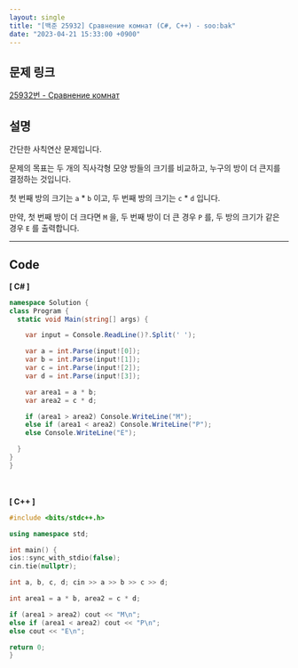 ```yaml
---
layout: single
title: "[백준 25932] Сравнение комнат (C#, C++) - soo:bak"
date: "2023-04-21 15:33:00 +0900"
---
```


## 문제 링크
  [25932번 - Сравнение комнат](https://www.acmicpc.net/problem/25932)

## 설명
간단한 사칙연산 문제입니다. <br>

문제의 목표는 두 개의 직사각형 모양 방들의 크기를 비교하고, 누구의 방이 더 큰지를 결정하는 것입니다.<br>

첫 번째 방의 크기는 `a` * `b` 이고, 두 번째 방의 크기는 `c` * `d` 입니다. <br>

만약, 첫 번째 방이 더 크다면 `M` 을, 두 번째 방이 더 큰 경우 `P` 를, 두 방의 크기가 같은 경우 `E` 를 출력합니다. <br>

- - -

## Code
<b>[ C# ] </b>
<br>

  ```c#
namespace Solution {
  class Program {
    static void Main(string[] args) {

      var input = Console.ReadLine()?.Split(' ');

      var a = int.Parse(input![0]);
      var b = int.Parse(input![1]);
      var c = int.Parse(input![2]);
      var d = int.Parse(input![3]);

      var area1 = a * b;
      var area2 = c * d;

      if (area1 > area2) Console.WriteLine("M");
      else if (area1 < area2) Console.WriteLine("P");
      else Console.WriteLine("E");

    }
  }
}
  ```
<br><br>
<b>[ C++ ] </b>
<br>

  ```c++
#include <bits/stdc++.h>

using namespace std;

int main() {
  ios::sync_with_stdio(false);
  cin.tie(nullptr);

  int a, b, c, d; cin >> a >> b >> c >> d;

  int area1 = a * b, area2 = c * d;

  if (area1 > area2) cout << "M\n";
  else if (area1 < area2) cout << "P\n";
  else cout << "E\n";

  return 0;
}
  ```
